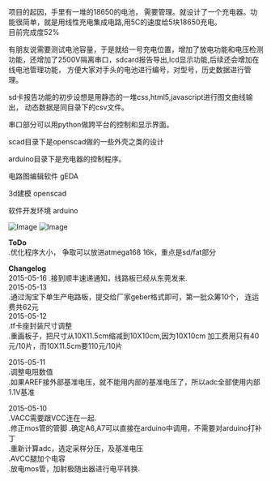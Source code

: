 项目的起因，手里有一堆的18650的电池， 需要管理。就设计了一个充电器。功能很简单，就是用线性充电集成电路,用5C的速度给5块18650充电。   
目前完成度52%   

有朋友说需要测试电池容量，于是就给一号充电位置，增加了放电功能和电压检测功能，还增加了2500V隔离串口，sdcard报告导出,lcd显示功能,后续还会增加在线电池管理功能， 方便大家对手头的电池进行编号，对型号，历史数据进行管理。  

sd卡报告功能的初步设想是用静态的一堆css,html5,javascript进行图文曲线输出， 动态数据是同目录下的csv文件。   

串口部分可以用python做跨平台的控制和显示界面。   

scad目录下是openscad做的一些外壳之类的设计   

arduino目录下是充电器的控制程序。   

电路图编辑软件 gEDA  

3d建模 openscad  

软件开发环境 arduino  

![Image](https://github.com/lshw/18650/raw/master/pcb/5usb2a.png)
![Image](https://github.com/lshw/18650/raw/master/pcb/5usb2.png)


**ToDo**  
 .优化程序大小， 争取可以放进atmega168  16k，重点是sd/fat部分  


**Changelog**  
 2015-05-16
 .接到顺丰速递通知，线路板已经从东莞发来.  
 2015-05-13  
 .通过淘宝下单生产电路板，提交给厂家geber格式即可，第一批众筹10个， 连运费共62元  
 2015-05-12  
 .tf卡座封装尺寸调整   
 .重画板子，把尺寸从10X11.5cm缩减到10X10cm,因为10X10cm 加工费用只有40元/10片，而10X11.5cm要110元/10片  

 2015-05-11   
 .调整电阻数值   
 .如果AREF接外部基准电压，就不能用内部的基准电压了，所以adc全部使用内部1.1V基准   

 2015-05-10   
 .VACC需要跟VCC连在一起.   
 .修正mos管的管脚
 .确定A6,A7可以直接在arduino中调用，不需要对arduino打补丁   
 .重新计算adc，选定采样分压，及基准电压   
 .AVCC腿加个电容   
 .放电mos管，加射极随出器进行电平转换.
